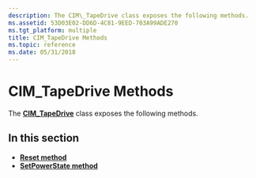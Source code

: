 ```yaml
---
description: The CIM\_TapeDrive class exposes the following methods.
ms.assetid: 53D03E02-DD6D-4C81-9EED-703A99ADE270
ms.tgt_platform: multiple
title: CIM_TapeDrive Methods
ms.topic: reference
ms.date: 05/31/2018
---
```


# CIM\_TapeDrive Methods

The [**CIM\_TapeDrive**](cim-tapedrive.md) class exposes the following methods.

## In this section

-   [**Reset method**](reset-method-in-class-cim-tapedrive.md)
-   [**SetPowerState method**](setpowerstate-method-in-class-cim-tapedrive.md)

 

 



